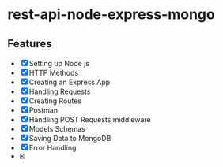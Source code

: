 # rest-api-node-express-mongo

## Features
- [x] Setting up Node js
- [x] HTTP Methods
- [x] Creating an Express App
- [x] Handling Requests
- [x] Creating Routes
- [x] Postman
- [x] Handling POST Requests middleware
- [x] Models Schemas
- [x] Saving Data to MongoDB
- [x] Error Handling
- [x] 





